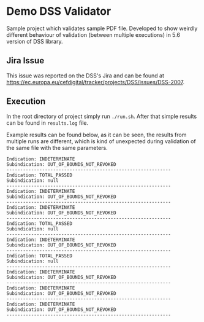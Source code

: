 # Demo DSS Validator

Sample project which validates sample PDF file. Developed to show weirdly
different behaviour of validation (between multiple executions) in 5.6 version 
of DSS library.

## Jira Issue

This issue was reported on the DSS's Jira and can be found at 
https://ec.europa.eu/cefdigital/tracker/projects/DSS/issues/DSS-2007.

## Execution

In the root directory of project simply run `./run.sh`. After that simple 
results can be found in `results.log` file.

Example results can be found below, as it can be seen, the results from multiple
runs are different, which is kind of unexpected during validation of the same
file with the same parameters.

```
Indication: INDETERMINATE
Subindication: OUT_OF_BOUNDS_NOT_REVOKED
------------------------------------------------------------
Indication: TOTAL_PASSED
Subindication: null
------------------------------------------------------------
Indication: INDETERMINATE
Subindication: OUT_OF_BOUNDS_NOT_REVOKED
------------------------------------------------------------
Indication: INDETERMINATE
Subindication: OUT_OF_BOUNDS_NOT_REVOKED
------------------------------------------------------------
Indication: TOTAL_PASSED
Subindication: null
------------------------------------------------------------
Indication: INDETERMINATE
Subindication: OUT_OF_BOUNDS_NOT_REVOKED
------------------------------------------------------------
Indication: TOTAL_PASSED
Subindication: null
------------------------------------------------------------
Indication: INDETERMINATE
Subindication: OUT_OF_BOUNDS_NOT_REVOKED
------------------------------------------------------------
Indication: INDETERMINATE
Subindication: OUT_OF_BOUNDS_NOT_REVOKED
------------------------------------------------------------
Indication: INDETERMINATE
Subindication: OUT_OF_BOUNDS_NOT_REVOKED
------------------------------------------------------------
```